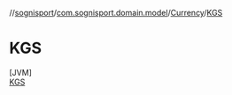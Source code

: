 //[sognisport](../../../../index.md)/[com.sognisport.domain.model](../../index.md)/[Currency](../index.md)/[KGS](index.md)

# KGS

[JVM]\
[KGS](index.md)
